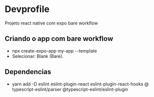# Devprofile
Projeto react native com expo bare workflow

## Criando o app com bare workflow
- npx create-expo-app my-app --template
- Selecionar:  Blank (Bare).

## Dependencias
- yarn add -D eslint eslint-plugin-react eslint-plugin-react-hooks @
typescript-eslint/parser @typescript-eslint/eslint-plugin
